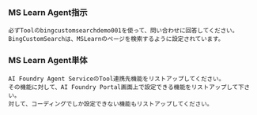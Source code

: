 
### MS Learn Agent指示
```
必ずToolのbingcustomsearchdemo001を使って、問い合わせに回答してください。
BingCustomSearchは、MSLearnのページを検索するように設定されています。
```

### MS Learn Agent単体
```
AI Foundry Agent ServiceのTool連携先機能をリストアップしてください。  
その機能に対して、AI Foundry Portal画面上で設定できる機能をリストアップして下さい。  
対して、コーディングでしか設定できない機能もリストアップしてください。
```
